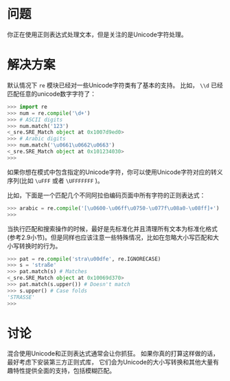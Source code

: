 # 问题

你正在使用正则表达式处理文本，但是关注的是Unicode字符处理。

# 解决方案

默认情况下 `re` 模块已经对一些Unicode字符类有了基本的支持。 比如， `\\d` 已经匹配任意的unicode数字字符了：

```python
>>> import re
>>> num = re.compile('\d+')
>>> # ASCII digits
>>> num.match('123')
<_sre.SRE_Match object at 0x1007d9ed0>
>>> # Arabic digits
>>> num.match('\u0661\u0662\u0663')
<_sre.SRE_Match object at 0x101234030>
>>>
```

如果你想在模式中包含指定的Unicode字符，你可以使用Unicode字符对应的转义序列(比如 `\uFFF` 或者 `\UFFFFFFF` )。

比如，下面是一个匹配几个不同阿拉伯编码页面中所有字符的正则表达式：

```python
>>> arabic = re.compile('[\u0600-\u06ff\u0750-\u077f\u08a0-\u08ff]+')
>>>
```

当执行匹配和搜索操作的时候，最好是先标准化并且清理所有文本为标准化格式(参考2.9小节)。但是同样也应该注意一些特殊情况，比如在忽略大小写匹配和大小写转换时的行为。

```python
>>> pat = re.compile('stra\u00dfe', re.IGNORECASE)
>>> s = 'straße'
>>> pat.match(s) # Matches
<_sre.SRE_Match object at 0x10069d370>
>>> pat.match(s.upper()) # Doesn't match
>>> s.upper() # Case folds
'STRASSE'
>>>
```

# 讨论

混合使用Unicode和正则表达式通常会让你抓狂。 如果你真的打算这样做的话，最好考虑下安装第三方正则式库， 它们会为Unicode的大小写转换和其他大量有趣特性提供全面的支持，包括模糊匹配。
